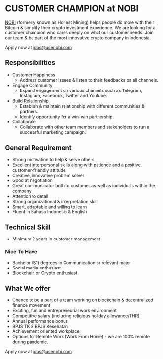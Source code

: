 # CUSTOMER CHAMPION at NOBI
 
[NOBI](https://usenobi.com) (formerly known as Honest Mining) helps people do more with their Bitcoin & simplify their crypto investment experience. We are looking for a customer champion who cares deeply on what our customer needs. Join our team & be part of the most innovative crypto company in Indonesia.

Apply now at [jobs@usenobi.com](jobs@usenobi.com) 

## Responsibilities
- Customer Happiness
  - Address customer issues & listen to their feedbacks on all channels.
- Engage Community
  - Expand engagement on various channels such as Telegram, Instagram, Facebook, Twitter and Youtube.
- Build Relationship
  - Establish & maintain relationship with different communities & partners.
  - Identify opportunity for a win-win partnership.
- Collaborate
  - Collaborate with other team members and stakeholders to run a successful marketing campaign.

## General Requirement
- Strong motivation to help & serve others
- Excellent interpersonal skills along with patience and a positive, customer-friendly attitude.
- Creative, innovative problem solver
- Good at negotiation
- Great communicator both to customer as well as individuals within the company
- Attention to detail
- Strong organizational & interpretation skill
- Smart, adaptable and willing to learn
- Fluent in Bahasa Indonesia & English

## Technical Skill 
- Minimum 2 years in customer management 

### Nice To Have
- Bachelor (S1) degrees in Communication or relevant major 
- Social media enthusiast
- Blockchain or Crypto enthusiast

## What We offer
- Chance to be a part of a team working on blockchain & decentralized finance movement
- Exciting, fun and entrepreneurial work environment
- Competitive salary (including religious holiday allowance/THR)
- Annual performance bonus
- BPJS TK & BPJS Kesehatan
- Achievement oriented workplace
- Options for Remote Work (Work From Home) - we are 100% remote during pandemic.

Apply now at [jobs@usenobi.com](jobs@usenobi.com)
